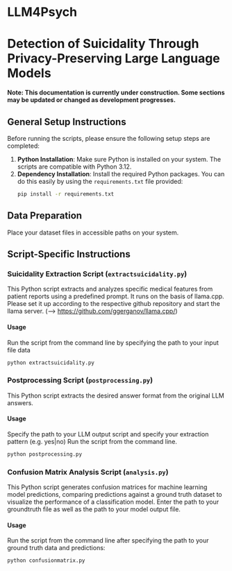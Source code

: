 # LLM4Psych
# Detection of Suicidality Through Privacy-Preserving  Large Language Models
**Note: This documentation is currently under construction. Some sections may be updated or changed as development progresses.**

## General Setup Instructions

Before running the scripts, please ensure the following setup steps are completed:

1. **Python Installation**: Make sure Python is installed on your system. The scripts are compatible with Python 3.12.
2. **Dependency Installation**: Install the required Python packages. You can do this easily by using the `requirements.txt` file provided:
   ```bash
   pip install -r requirements.txt
   ```

## Data Preparation

Place your dataset files in accessible paths on your system.

## Script-Specific Instructions

### Suicidality Extraction Script (`extractsuicidality.py`)
This Python script extracts and analyzes specific medical features from patient reports using a predefined prompt.
It runs on the basis of llama.cpp. Please set it up according to the respective github repository and start the llama server. (--> https://github.com/ggerganov/llama.cpp/)

#### Usage
Run the script from the command line by specifying the path to your input file data

```bash
python extractsuicidality.py
 ```

### Postprocessing Script (`postprocessing.py`)
This Python script extracts the desired answer format from the original LLM answers. 

#### Usage
Specify the path to your LLM output script and specify your extraction pattern (e.g. yes|no) Run the script from the command line. 
    
```bash
python postprocessing.py
 ```


### Confusion Matrix Analysis Script (`analysis.py`)

This Python script generates confusion matrices for machine learning model predictions, comparing predictions against a ground truth dataset to visualize the performance of a classification model.
Enter the path to your groundtruth file as well as the path to your model output file. 

#### Usage

Run the script from the command line after specifying the path to your ground truth data and predictions:

```bash
python confusionmatrix.py
```

